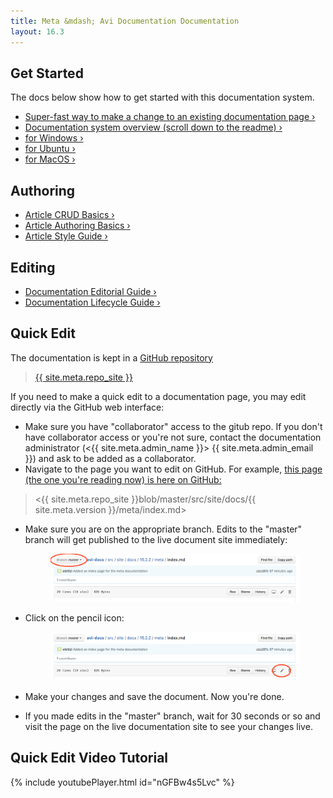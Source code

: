 ```yaml
---
title: Meta &mdash; Avi Documentation Documentation
layout: 16.3
---
```


## Get Started

The docs below show how to get started with this documentation system.

* [Super-fast way to make a change to an existing documentation page &rsaquo;](#quick-edit)
* <a href="/docs/16.3/{{ site.meta.repo_site }}" target="_blank">Documentation system overview (scroll down to the readme)&nbsp;&rsaquo;</a>
* [for Windows &rsaquo;](getting-started/windows)
* [for Ubuntu &rsaquo;](getting-started/ubuntu)
* [for MacOS &rsaquo;](getting-started/macos)

## Authoring

* [Article CRUD Basics &rsaquo;](article-crud-basics)
* [Article Authoring Basics &rsaquo;](article-authoring-basics)
* [Article Style Guide &rsaquo;](article-style-guide)

## Editing

* [Documentation Editorial Guide &rsaquo;](editorial-guide)
* [Documentation Lifecycle Guide &rsaquo;](docs-lifecycle-guide)

## Quick Edit

The documentation is kept in a <a href="/docs/16.3/{{ site.meta.repo_site }}" target="_blank">GitHub repository</a>

> <a href="/docs/16.3/{{ site.meta.repo_site }}" target="_blank">{{ site.meta.repo_site }}</a> 

If you need to make a quick edit to a documentation page, you may edit directly via the GitHub web interface:

* Make sure you have "collaborator" access to the gitub repo. If you don't have collaborator access or you're not sure, contact the documentation administrator (&lt;{{ site.meta.admin_name }}&gt; {{ site.meta.admin_email }}) and ask to be added as a collaborator.
* Navigate to the page you want to edit on GitHub. For example, <a href="/docs/16.3/{{ site.meta.repo_site }}blob/master/src/site/docs/{{ site.meta.version }}/meta/index.md" target="_blank">this page (the one you're reading now) is here on GitHub:</a>

> <{{ site.meta.repo_site }}blob/master/src/site/docs/{{ site.meta.version }}/meta/index.md>

* Make sure you are on the appropriate branch. Edits to the "master" branch will get published to the live document site immediately:
  <figure><img src="img/github-quick-edit-branch.png"></figure>

* Click on the pencil icon:
  <figure><img src="img/github-quick-edit-pencil.png"></figure>

* Make your changes and save the document. Now you're done.

* If you made edits in the "master" branch, wait for 30 seconds or so and visit the page on the live documentation site to see your changes live.

## Quick Edit Video Tutorial

{% include youtubePlayer.html id="nGFBw4s5Lvc" %}
